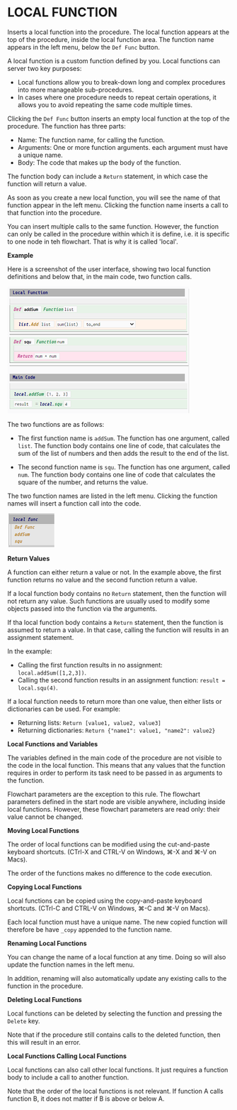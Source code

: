 # LOCAL FUNCTION  
  
Inserts a local function into the procedure. The local function appears at the top of the procedure, inside the local function area. The function name appears in the left menu, below the `Def Func` button.

A local function is a custom function defined by you. Local functions can server two key purposes:
* Local functions allow you to break-down long and complex procedures into more manageable sub-procedures.
* In cases where one procedure needs to repeat certain operations, it allows you to avoid repeating the same code multiple times.

Clicking the `Def Func` button inserts an empty local function at the top of the procedure. The function has three parts:
* Name: The function name, for calling the function.
* Arguments: One or more function arguments. each argument must have a unique name. 
* Body: The code that makes up the body of the function. 

The function body can include a `Return` statement, in which case the function will return a value.

As soon as you create a new local function, you will see the name of that function appear in the left menu. Clicking the function name inserts a call to that function into the procedure. 

You can insert multiple calls to the same function. However, the function can only be called in the procedure within which it is define, i.e. it is specific to one node in teh flowchart. That is why it is called 'local'.

**Example**

Here is a screenshot of the user interface, showing two local function definitions and below that, in the main code, two function calls.

<img src="assets/typedoc-json/docCF/imgs/local_func_ui_code.png" width="411">

The two functions are as follows:

* The first function name is `addSum`. The function has one argument, called `list`. The function body contains one line of code, that calculates the sum of the list of numbers and then adds the result to the end of the list.

* The second function name is `squ`. The function has one argument, called `num`. The function body contains one line of code that calculates the square of the number, and returns the value.

The two function names are listed in the left menu. Clicking the function names will insert a function call into the code. 

<img src="assets/typedoc-json/docCF/imgs/local_func_ui_menu.png" width="106">

**Return Values**

A function can either return a value or not. In the example above, the first function returns no value and the second function return a value.

If a local function body contains no `Return` statement, then the function will not return any value. Such functions are usually used to modify some objects passed into the function via the arguments. 

If tha local function body contains a `Return` statement, then the function is assumed to return a value. In that case, calling the function will results in an assignment statement.

In the example:
* Calling the first function results in no assignment: `local.addSum([1,2,3])`.
* Calling the second function results in an assignment function: `result = local.squ(4)`.

If a local function needs to return more than one value, then either lists or dictionaries can be used. For example:
* Returning lists: `Return [value1, value2, value3]`
* Returning dictionaries: `Return {"name1": value1, "name2": value2}`

**Local Functions and Variables**

The variables defined in the main code of the procedure are not visible to the code in the local function. This means that any values that the function requires in order to perform its task need to be passed in as arguments to the function. 

Flowchart parameters are the exception to this rule. The flowchart parameters defined in the start node are visible anywhere, including inside local functions. However, these flowchart parameters are read only: their value cannot be changed.

**Moving Local Functions**

The order of local functions can be modified using the cut-and-paste keyboard shortcuts. (CTrl-X and CTRL-V on Windows, ⌘-X and ⌘-V on Macs).

The order of the functions makes no difference to the code execution.

**Copying Local Functions**

Local functions can be copied using the copy-and-paste keyboard shortcuts. (CTrl-C and CTRL-V on Windows, ⌘-C and ⌘-V on Macs).

Each local function must have a unique name. The new copied function will therefore be have `_copy` appended to the function name.

**Renaming Local Functions**

You can change the name of a local function at any time. Doing so will also update the function names in the left menu. 

In addition, renaming will also automatically update any existing calls to the function in the procedure.

**Deleting Local Functions**

Local functions can be deleted by selecting the function and pressing the `Delete` key.

Note that if the procedure still contains calls to the deleted function, then this will result in an error.


**Local Functions Calling Local Functions**

Local functions can also call other local functions. It just requires a function body to include a call to another function.

Note that the order of the local functions is not relevant. If function A calls function B, it does not matter if B is above or below A.